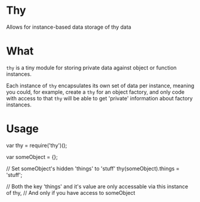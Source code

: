 # Thy

Allows for instance-based data storage of thy data

# What

`thy` is a tiny module for storing private data against object or function instances.

Each instance of `thy` encapsulates its own set of data per instance,
meaning you could, for example, create a `thy` for an object factory,
and only code with access to that `thy` will be able to get 'private'
information about factory instances.

# Usage

var thy = require('thy')();

var someObject = {};

// Set someObject's hidden 'things' to 'stuff'
thy(someObject).things = 'stuff';

// Both the key 'things' and it's value are only accessable via this instance of thy,
// And only if you have access to someObject